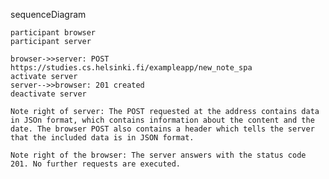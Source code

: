 sequenceDiagram

    participant browser
    participant server

    browser->>server: POST https://studies.cs.helsinki.fi/exampleapp/new_note_spa
    activate server
    server-->>browser: 201 created
    deactivate server

    Note right of server: The POST requested at the address contains data in JSOn format, which contains information about the content and the date. The browser POST also contains a header which tells the server that the included data is in JSON format.

    Note right of the browser: The server answers with the status code 201. No further requests are executed.